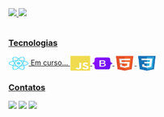 
<div align="left">
  <a href="https://github.com/gustavocrs">
  <img height="180em" src="https://github-readme-stats.vercel.app/api?username=gustavocrs&show_icons=true&theme=dracula&include_all_commits=true&count_private=true"/>
  <img height="180em" src="https://github-readme-stats.vercel.app/api/top-langs/?username=gustavocrs&layout=compact&langs_count=7&theme=dracula"/>
</div>
<div style="display: inline_block"><br>
  <h3>Tecnologias</h3>
  <img align="center" alt="React" height="30" width="40" src="https://raw.githubusercontent.com/devicons/devicon/master/icons/react/react-original.svg"> Em curso...
  <img align="center" alt="Js" height="30" width="40" src="https://raw.githubusercontent.com/devicons/devicon/master/icons/javascript/javascript-plain.svg">
  <img align="center" alt="Bootstrap" height="30" width="40" src="https://raw.githubusercontent.com/devicons/devicon/master/icons/bootstrap/bootstrap-original.svg">
  <img align="center" alt="HTML" height="30" width="40" src="https://raw.githubusercontent.com/devicons/devicon/master/icons/html5/html5-original.svg">
  <img align="center" alt="CSS" height="30" width="40" src="https://raw.githubusercontent.com/devicons/devicon/master/icons/css3/css3-original.svg">
</div>
  
<div> 
  <h3>Contatos</h3>
  <a href = "mailto:gustavocrsilva.ti@gmail.com"><img src="https://img.shields.io/badge/-Gmail-%23333?style=for-the-badge&logo=gmail&logoColor=white" target="_blank"></a>
  <a href="https://www.linkedin.com/in/gustavocrsilva/" target="_blank"><img src="https://img.shields.io/badge/-LinkedIn-%230077B5?style=for-the-badge&logo=linkedin&logoColor=white" target="_blank"></a> 
  <a href="https://gustavocrs.github.io/portfolio/"><img src="https://img.shields.io/badge/%3A.P.%3A-Portfolio-blue" height="28px" target="_blank"></a>
</div>

